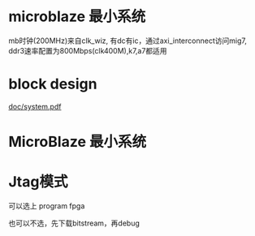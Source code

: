 # microblaze 最小系统
mb时钟(200MHz)来自clk_wiz, 有dc有ic，通过axi_interconnect访问mig7, ddr3速率配置为800Mbps(clk400M),k7,a7都适用

# block design

[doc/system.pdf](doc/system.pdf)

# MicroBlaze 最小系统

# Jtag模式

可以选上 program fpga

也可以不选，先下载bitstream，再debug

